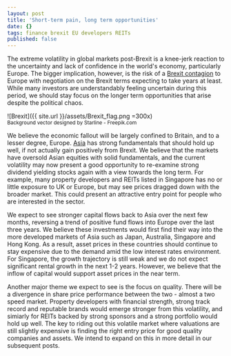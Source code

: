 ```yaml
---
layout: post
title: 'Short-term pain, long term opportunities'
date: {}
tags: finance brexit EU developers REITs
published: false
---
```

The extreme volatility in global markets post-Brexit is a knee-jerk reaction to the uncertainty and lack of confidence in the world's economy, particularly Europe. The bigger implication, however, is the risk of a [Brexit contagion]( http://www.express.co.uk/news/world/684131/brexit-eu-referendum-tsunami-france-italy-netherlands) to Europe with negotiation on the Brexit terms expecting to take years at least. While many investors are understandably feeling uncertain during this period, we should stay focus on the longer term opportunities that arise despite the political chaos.<!--more-->

![Brexit]({{ site.url }}/assets/Brexit_flag.png =300x)<br>
<sup>Background vector designed by Starline - Freepik.com</sup>

We believe the economic fallout will be largely confined to Britain, and to a lesser degree, Europe. [Asia](http://www.bloomberg.com/view/articles/2016-06-24/china-could-be-the-biggest-winner-from-brexit) has strong fundamentals that should hold up well, if not actually gain positively from Brexit. We believe that the markets have oversold Asian equities with solid fundamentals, and the current volatility may now present a good opportunity to re-examine strong dividend yielding stocks again with a view towards the long term. For example, many property developers and REITs listed in Singapore has no or little exposure to UK or Europe, but may see prices dragged down with the broader market. This could present an attractive entry point for people who are interested in the sector.

We expect to see stronger capital flows back to Asia over the next few months, reversing a trend of positive fund flows into Europe over the last three years. We believe these investments would first find their way into the more developed markets of Asia such as Japan, Australia, Singapore and Hong Kong. As a result, asset prices in these countries should continue to stay expensive due to the demand amid the low interest rates environment. For Singapore, the growth trajectory is still weak and we do not expect significant rental growth in the next 1-2 years. However, we believe that the inflow of capital would support asset prices in the near term.

Another major theme we expect to see is the focus on quality. There will be a divergence in share price performance between the two - almost a two speed market. Property developers with financial strength, strong track record and reputable brands would emerge stronger from this volatility, and simiarly for REITs backed by strong sponsors and a strong portfolio would hold up well. The key to riding out this volatile market where valuations are still slightly expensive is finding the right entry price for good quality companies and assets. We intend to expand on this in more detail in our subsequent posts.